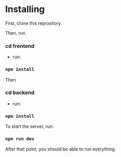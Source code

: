 # Installing

First, clone this reprository.

Then, run

### cd frontend
- run:

### `npm install`


Then 

### cd backend
- run:

### `npm install`

To start the server, run:

### `npm run dev`

After that point, you should be able to run everything.
